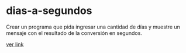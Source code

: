 # dias-a-segundos

Crear un programa que pida ingresar una cantidad de días y muestre un mensaje con el resultado de la conversión en segundos.

[ver link](https://ivettemery.github.io/dias-a-segundos/)
